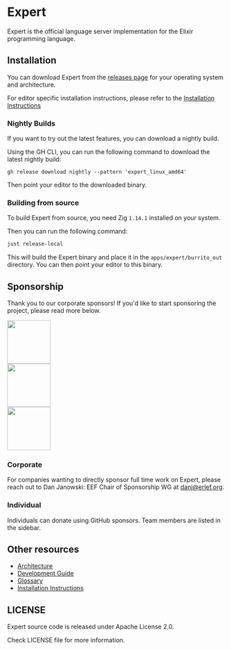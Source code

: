 # Expert

Expert is the official language server implementation for the Elixir programming language.

## Installation

You can download Expert from the [releases page](https://github.com/elixir-lang/expert/releases) for your
operating system and architecture.

For editor specific installation instructions, please refer to the [Installation Instructions](pages/installation.md)

### Nightly Builds

If you want to try out the latest features, you can download a nightly build.

Using the GH CLI, you can run the following command to download the latest nightly build:

```shell
gh release download nightly --pattern 'expert_linux_amd64'
```

Then point your editor to the downloaded binary.

### Building from source

To build Expert from source, you need Zig `1.14.1` installed on your system.

Then you can run the following command:

```sh
just release-local
```

This will build the Expert binary and place it in the `apps/expert/burrito_out` directory. You can then point your
editor to this binary.

## Sponsorship

Thank you to our corporate sponsors! If you'd like to start sponsoring the project, please read more below.

<div>
  <img height="100" src="./assets/sponsors/fly.png">
</div>
<div>
  <img height="100" src="./assets/sponsors/tauspace.png">
</div>
<div>
  <img height="100" src="./assets/sponsors/river.png">
</div>

### Corporate

For companies wanting to directly sponsor full time work on Expert, please reach out to Dan Janowski: EEF Chair of Sponsorship WG at danj@erlef.org.

### Individual

Individuals can donate using GitHub sponsors. Team members are listed in the sidebar.

## Other resources

- [Architecture](pages/architecture.md)
- [Development Guide](pages/development.md)
- [Glossary](pages/glossary.md)
- [Installation Instructions](pages/installation.md)

## LICENSE

Expert source code is released under Apache License 2.0.

Check LICENSE file for more information.
